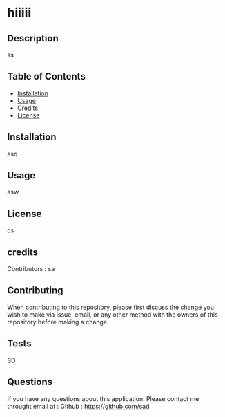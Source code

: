 
  # hiiiii

## Description
ss

## Table of Contents

* [Installation](#installation)
* [Usage](#usage)
* [Credits](#credits)
* [License](#license)


## Installation
asq

## Usage
asw

## License
cs

## credits
Contributors : sa

## Contributing

When contributing to this repository, please first discuss the change you wish to make via issue, email, or any other method with the owners of this repository before making a change.

## Tests
SD

## Questions
If you have any questions about this application:
Please contact me throught email at : 
Github : https://github.com/sad<br>



